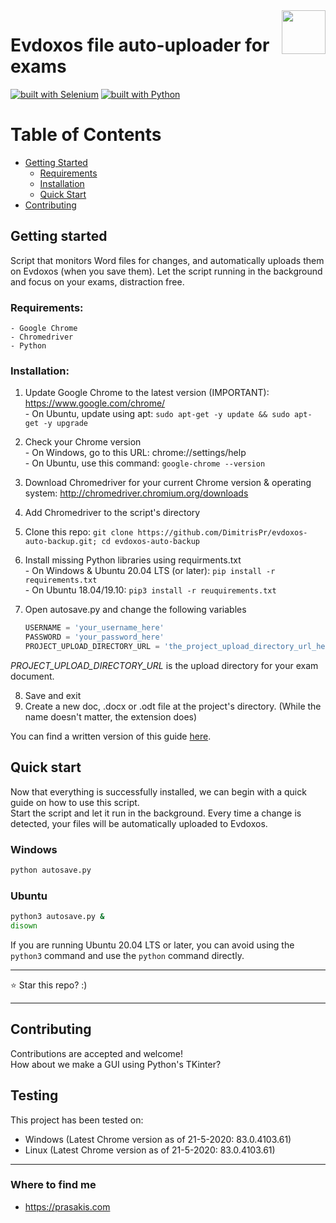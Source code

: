 <img src="https://upload.wikimedia.org/wikipedia/en/7/7e/UNIPI.jpg" width="70" align="right">

# Evdoxos file auto-uploader for exams

[![built with Selenium](https://img.shields.io/badge/built%20with-Selenium-yellow.svg)](https://github.com/SeleniumHQ/selenium)
[![built with Python](https://img.shields.io/badge/built%20with-Python-red.svg)](https://www.python.org/)


Table of Contents
=================

* [Getting Started](#getting-started)
  * [Requirements](#requirements)
  * [Installation](#installation)
  * [Quick Start](#quick-start)  
* [Contributing](#contributing)  


## Getting started

Script that monitors Word files for changes, and automatically uploads them on Evdoxos (when you save them).
Let the script running in the background and focus on your exams, distraction free.

### Requirements:
    - Google Chrome
    - Chromedriver
    - Python 
  
### Installation:

  1. Update Google Chrome to the latest version (IMPORTANT): https://www.google.com/chrome/  
    - On Ubuntu, update using apt: `sudo apt-get -y update && sudo apt-get -y upgrade`
  2. Check your Chrome version  
    - On Windows, go to this URL: chrome://settings/help  
    - On Ubuntu, use this command: `google-chrome --version`
  3. Download Chromedriver for your current Chrome version & operating system: http://chromedriver.chromium.org/downloads
  4. Add Chromedriver to the script's directory
  5. Clone this repo: `git clone https://github.com/DimitrisPr/evdoxos-auto-backup.git; cd evdoxos-auto-backup`
  6. Install missing Python libraries using requirments.txt   
    - On Windows & Ubuntu 20.04 LTS (or later): `pip install -r requirements.txt`  
    - On Ubuntu 18.04/19.10: `pip3 install -r reuquirements.txt`
  7. Open autosave.py and change the following variables
    
      ```python
      USERNAME = 'your_username_here'
      PASSWORD = 'your_password_here'
      PROJECT_UPLOAD_DIRECTORY_URL = 'the_project_upload_directory_url_here'
      ```
  *PROJECT_UPLOAD_DIRECTORY_URL* is the upload directory for your exam document. 
  
  8. Save and exit
  9. Create a new doc, .docx or .odt file at the project's directory. (While the name doesn't matter, the extension does)
  
You can find a written version of this guide [here](https://drive.google.com/file/d/1dI16ivvDLG3pEbSZy7r4BZR6JwnyVxGf/view?usp=sharing).
  
## Quick start

Now that everything is successfully installed, we can begin with a quick guide on how to use this script.  
Start the script and let it run in the background. Every time a change is detected, your files will be automatically uploaded to Evdoxos.

### Windows
```bash
python autosave.py
```

### Ubuntu
```bash
python3 autosave.py &
disown
```
If you are running Ubuntu 20.04 LTS or later, you can avoid using the `python3` command and use the `python` command directly.

<hr/>
⭐ Star this repo? :)
<hr/>

## Contributing

Contributions are accepted and welcome!  
How about we make a GUI using Python's TKinter?

## Testing

This project has been tested on:
   - Windows (Latest Chrome version as of 21-5-2020: 83.0.4103.61)
   - Linux (Latest Chrome version as of 21-5-2020: 83.0.4103.61)

<hr/>

### Where to find me
* https://prasakis.com
